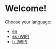 # Welcome!

Choose your language:
- [en](./en/intro/whats-sern)
- [es (WIP)](./es)
- [tr (WIP)](./tr)